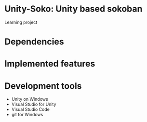 # Unity-Soko: Unity based sokoban

Learning project

# Dependencies

# Implemented features

# Development tools
- Unity on Windows
- Visual Studio for Unity
- Visual Studio Code
- git for Windows
